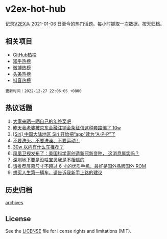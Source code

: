 # v2ex-hot-hub

 记录[V2EX](https://www.v2ex.com/)从 2021-01-06 日至今的热门话题。每小时抓取一次数据，按天[归档](archives)。
 
 ## 相关项目

- [GitHub热榜](https://github.com/lonnyzhang423/github-hot-hub)
- [知乎热榜](https://github.com/lonnyzhang423/zhihu-hot-hub)
- [微博热榜](https://github.com/lonnyzhang423/weibo-hot-hub)
- [头条热榜](https://github.com/lonnyzhang423/toutiao-hot-hub)
- [抖音热榜](https://github.com/lonnyzhang423/douyin-hot-hub)


 `更新时间：2022-12-27 22:06:05 +0800`

## 热议话题

1. [大家来晒一晒自己的年终奖吧](https://www.v2ex.com/t/904879)
1. [昨天我老婆被京东金融注销金条征信这种套路骗了 10w](https://www.v2ex.com/t/904940)
1. [[Siri] 中国大陆地区 Siri 开始把“app”读为“A-P-P”了](https://www.v2ex.com/t/904875)
1. [不要洗头、不要洗澡、不要运动！](https://www.v2ex.com/t/904895)
1. [30w 以内有什么车推荐？](https://www.v2ex.com/t/904933)
1. [凤凰卫视发布了：美国科学家创造新冠新变种， 这消息属实吗？](https://www.v2ex.com/t/904906)
1. [深圳地下要是没啥宝贝我是不相信的](https://www.v2ex.com/t/904869)
1. [请推荐屏幕尺寸不超过 6 寸的优质手机，最好是国外品牌国外 ROM](https://www.v2ex.com/t/904857)
1. [想买人生第一辆车，请告诉我新手上路的建议](https://www.v2ex.com/t/904922)

## 历史归档

[archives](archives)

## License

See the [LICENSE](LICENSE) file for license rights and limitations (MIT).
